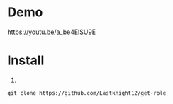# Demo
https://youtu.be/a_be4ElSU9E

# Install
1.
```
git clone https://github.com/Lastknight12/get-role
```
